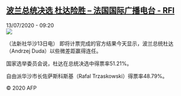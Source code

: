 <!--1594634075000-->
[波兰总统决选 杜达险胜 – 法国国际广播电台 - RFI](http://www.rfi.fr//cn/contenu/20200713-%E6%B3%A2%E5%85%B0%E6%80%BB%E7%BB%9F%E5%86%B3%E9%80%89-%E6%9D%9C%E8%BE%BE%E9%99%A9%E8%83%9C)
------

<div>13/07/2020 - 09:20</div><img src="https://s.rfi.fr/media/display/33282396-c4df-11ea-9c54-005056bf87d6/w:310/p:16x9/int0012b.200713152006.jpg"><div class="t-content__body u-clearfix"><div class="m-interstitial"></div><p>（法新社华沙13日电）    即将计票完成的官方结果今天显示，波兰总统杜达（Andrzej Duda）以些微差距赢得连任。</p><p>    国家选举委员会说，杜达在总统决选中得票率51.21%。</p><p>    自由派华沙市长佐萨斯科斯基（Rafal Trzaskowski）得票率48.79%。</p><p class="t-copyright">© 2020 AFP</p>        </div>
